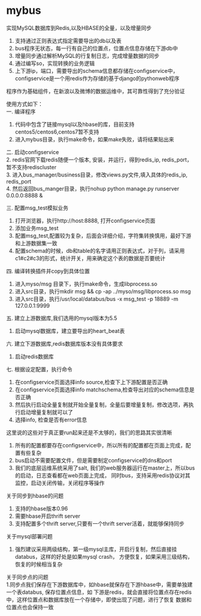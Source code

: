 # mybus
实现MySQL数据库到Redis,以及HBASE的全量，以及增量同步  
1. 支持通过正则表达式指定需要导出的db以及表  
2. bus程序无状态，每一行有自己的位置点，位置点信息存储在下游db中  
3. 增量同步通过解析MySQL的行复制日志，完成增量数据的同步  
4. 通过编写so，实现转换的业务逻辑   
5. 上下游ip，端口，需要导出的schema信息都存储在configservice中，configservice是一个用redis作为存储的基于django的pythonweb程序  

程序作为基础组件，在新浪以及微博的数据运维中，其可靠性得到了充分验证

使用方式如下：  
一. 编译程序   
1. 代码中包含了链接mysql以及hbase的库，目前支持centos5/centos6,centos7暂不支持   
2. 进入mybus目录，执行make命令，如果make失败，请将结果贴出来    

二. 启动configservice  
2. redis官网下载redis随便一个版本, 安装，并运行，得到redis_ip, redis_port，暂不支持rediscluster    
3. 进入bus_manager/business目录，修改views.py文件,填入具体的redis_ip, redis_port   
4. 然后返回bus_manger目录，执行nohup python manage.py runserver 0.0.0.0:8888 &   
    

三. 配置msg_test模拟业务   
1. 打开浏览器，执行http://host:8888, 打开configservice页面      
2. 添加业务msg_test  
3. 配置msg_test,配置较为复杂，后面会详细介绍，字符集转换慎用，最好下游和上游数据集一致   
4. 配置schema的时候，db和table的名字请用正则表达式，对于列，请采用c1#c2#c3的形式，统计开关，用来确定这个表的数据是否要统计    


四. 编译转换插件并copy到具体位置 
1. 进入myso/msg 目录下，执行make命令，生成libprocess.so       
2. 进入src目录，执行mkdir msg && cp -ap ../myso/msg/libprocess.so  msg   
3. 进入src目录，执行/usr/local/databus/bus -x msg_test -p 18889 -m 127.0.0.1:9999    
  

五. 建立上游数据库,我们选用的mysql版本为5.5     
1. 启动mysql数据库，建立要导出的heart_beat表     

六. 建立下游数据库,redis数据库版本没有具体要求   
1. 启动redis数据库   

七. 根据设定配置，执行命令    
1. 在configservice页面选择info source,检查下上下游配置是否正确   
2. 在configservice页面选择info matchschema,检查导出对应的schema信息是否正确    
2. 然后执行启动全量复制就开始全量复制，全量后要增量复制，修改选项，再执行启动增量复制就可以了   
3. 选择info, 检查是否有error信息    
   

这里说的这些对于真正要run起来还是不太够的，我们的思路其实很清晰   
1. 所有的配置都要存在configservice中，所以所有的配置都在页面上完成，配置有些复杂    
2. bus启动不需要配置文件，但是需要制定configservice的dns和port    
3. 我们的底层运维系统采用了salt, 我们的web服务器运行在master上，所以bus的启动，日志查看都在web页面上完成，
同时bus，支持采用redis协议对其监控，启动关闭传输，关闭程序等操作   

关于同步到hbase的问题  
1. 支持的hbase版本0.96
2. 需要hbase开启thrift server
3. 支持配置多个thrift server,只要有一个thrift server活着，就能够保持同步   

关于mysql部署问题     
1. 强烈建议采用两级结构，第一级mysql主库，开启行复制，然后直接挂databus，这样的好处是如果mysql crash， 方便恢复，如果采用三级结构，恢复的时候相当复杂     


关于同步点的问题      
1.同步点我们保存在下游数据库中，如hbase就保存在下游hbase中，需要单独建一个表databus, 保存位置点信息，如
下游是redis，就会直接将位置点存在redis中，这样位置点和数据库放在一个存储中，即使出现了问题，进行了恢复 数据和位置点也会保持一致
